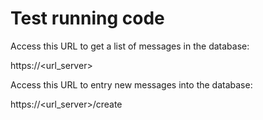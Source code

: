 # Test running code

Access this URL to get a list of messages in the database:

https://<url_server>

Access this URL to entry new messages into the database:

https://<url_server>/create

